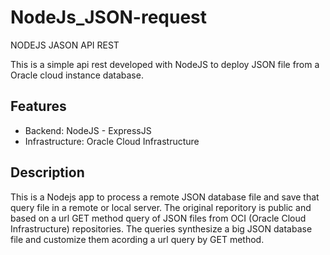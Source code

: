 # NodeJs_JSON-request

NODEJS JASON API REST

This is a simple api rest developed with NodeJS to deploy JSON file from a Oracle cloud instance database.

## Features
- Backend: NodeJS - ExpressJS
- Infrastructure: Oracle Cloud Infrastructure

## Description
This is a Nodejs app to process a remote JSON database file and save that query file in a remote or local server.
The original reporitory is public and based on a url GET method query of JSON files from OCI (Oracle Cloud Infrastructure) repositories.
The queries synthesize a big JSON database file and customize them acording a url query by GET method.
